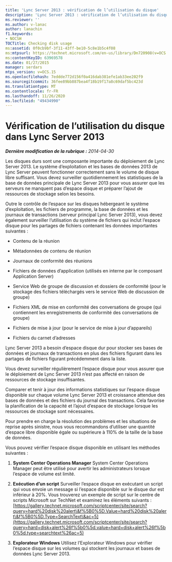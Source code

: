 ```yaml
---
title: 'Lync Server 2013 : vérification de l’utilisation du disque'
description: 'Lync Server 2013 : vérification de l’utilisation du disque.'
ms.reviewer: ''
ms.author: v-lanac
author: lanachin
f1.keywords:
- NOCSH
TOCTitle: Checking disk usage
ms:assetid: 0f0cb9bf-3f11-43ff-be10-5c8e1b5c4f08
ms:mtpsurl: https://technet.microsoft.com/en-us/library/Dn720908(v=OCS.15)
ms:contentKeyID: 63969578
ms.date: 01/27/2015
manager: serdars
mtps_version: v=OCS.15
ms.openlocfilehash: 7eddde772d156f0a416dab381efe1ab33ee202f9
ms.sourcegitcommit: 36fee89bb887bea4f18b19f17a8c69daf5bc423d
ms.translationtype: MT
ms.contentlocale: fr-FR
ms.lasthandoff: 11/26/2020
ms.locfileid: "49434990"
---
```

# <a name="checking-disk-usage-in-lync-server-2013"></a>Vérification de l’utilisation du disque dans Lync Server 2013

<div data-xmlns="http://www.w3.org/1999/xhtml">

<div class="topic" data-xmlns="http://www.w3.org/1999/xhtml" data-msxsl="urn:schemas-microsoft-com:xslt" data-cs="https://msdn.microsoft.com/">

<div data-asp="https://msdn2.microsoft.com/asp">



</div>

<div id="mainSection">

<div id="mainBody">

<span> </span>

_**Dernière modification de la rubrique :** 2014-04-30_

Les disques durs sont une composante importante du déploiement de Lync Server 2013. Le système d’exploitation et les bases de données 2013 de Lync Server peuvent fonctionner correctement sans le volume de disque libre suffisant. Vous devez surveiller quotidiennement les statistiques de la base de données principale de Lync Server 2013 pour vous assurer que les serveurs ne manquent pas d’espace disque et préparer l’ajout de ressources de stockage selon les besoins.

Outre le contrôle de l’espace sur les disques hébergeant le système d’exploitation, les fichiers de programme, la base de données et les journaux de transactions (serveur principal Lync Server 2013), vous devez également surveiller l’utilisation du système de fichiers qui inclut l’espace disque pour les partages de fichiers contenant les données importantes suivantes :

  - Contenu de la réunion

  - Métadonnées de contenu de réunion

  - Journaux de conformité des réunions

  - Fichiers de données d’application (utilisés en interne par le composant Application Server)

  - Service Web de groupe de discussion et dossiers de conformité (pour le stockage des fichiers téléchargés vers le service Web de discussion de groupe)

  - Fichiers XML de mise en conformité des conversations de groupe (qui contiennent les enregistrements de conformité des conversations de groupe)

  - Fichiers de mise à jour (pour le service de mise à jour d’appareils)

  - Fichiers du carnet d’adresses

Lync Server 2013 a besoin d’espace disque dur pour stocker ses bases de données et journaux de transactions en plus des fichiers figurant dans les partages de fichiers figurant précédemment dans la liste.

Vous devez surveiller régulièrement l’espace disque pour vous assurer que le déploiement de Lync Server 2013 n’est pas affecté en raison de ressources de stockage insuffisantes.

Comparer et tenir à jour des informations statistiques sur l’espace disque disponible sur chaque volume Lync Server 2013 et croissance attendue des bases de données et des fichiers du journal des transactions. Cela favorise la planification de la capacité et l’ajout d’espace de stockage lorsque les ressources de stockage sont nécessaires.

Pour prendre en charge la résolution des problèmes et les situations de reprise après sinistre, nous vous recommandons d’utiliser une quantité d’espace libre disponible égale ou supérieure à 110% de la taille de la base de données.

Vous pouvez vérifier l’espace disque disponible en utilisant les méthodes suivantes :

1.  **System Center Operations Manager**   System Center Operations Manager peut être utilisé pour avertir les administrateurs lorsque l’espace de volume est limité.

2.  **Exécution d’un script**   Surveiller l’espace disque en exécutant un script qui vous envoie un message si l’espace disponible sur le disque dur est inférieur à 20%. Vous trouverez un exemple de script sur le centre de scripts Microsoft sur TechNet et examinez les éléments suivants : [https://gallery.technet.microsoft.com/scriptcenter/site/search?query=hard%20disk%20alert\&f%5B0%5D.Value=hard%20disk%20alert\&f%5B0%5D.Type=SearchText\&ac=5](https://gallery.technet.microsoft.com/scriptcenter/site/search?query=hard+disk+alert%26f%5b0%5d.value=hard+disk+alert%26f%5b0%5d.type=searchtext%26ac=5)

3.  **Explorateur Windows**   Utilisez l’Explorateur Windows pour vérifier l’espace disque sur les volumes qui stockent les journaux et bases de données Lync Server 2013.

</div>

<span> </span>

</div>

</div>

</div>

